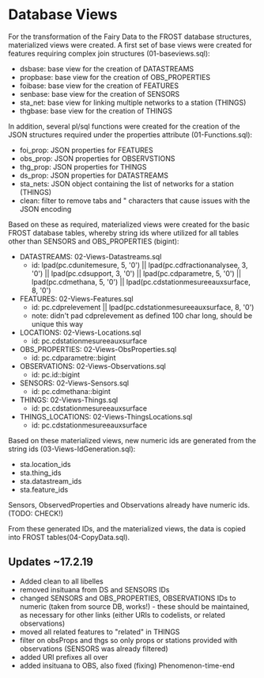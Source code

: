 # Database Views
For the transformation of the Fairy Data to the FROST database structures, materialized views were created. 
A first set of base views were created for features requiring complex join structures (01-baseviews.sql):
- dsbase: base view for the creation of DATASTREAMS
- propbase: base view for the creation of OBS_PROPERTIES
- foibase: base view for the creation of FEATURES
- senbase: base view for the creation of SENSORS
- sta_net: base view for linking multiple networks to a station (THINGS)
- thgbase: base view for the creation of THINGS

In addition, several pl/sql functions were created for the creation of the JSON structures required under the properties attribute (01-Functions.sql):
- foi_prop: JSON properties for FEATURES
- obs_prop: JSON properties for OBSERVSTIONS
- thg_prop: JSON properties for THINGS
- ds_prop: JSON properties for DATASTREAMS
- sta_nets: JSON object containing the list of networks for a station (THINGS)
- clean: filter to remove tabs and " characters that cause issues with the JSON encoding

Based on these as required, materialized views were created for the basic FROST database tables, whereby string ids where utilized for all tables other than SENSORS and OBS_PROPERTIES (bigint):
- DATASTREAMS: 02-Views-Datastreams.sql
  - id: lpad(pc.cdunitemesure, 5, '0') || lpad(pc.cdfractionanalysee, 3, '0') || lpad(pc.cdsupport, 3, '0') || 
			lpad(pc.cdparametre, 5, '0') || lpad(pc.cdmethana, 5, '0') || lpad(pc.cdstationmesureeauxsurface, 8, '0')
- FEATURES: 02-Views-Features.sql
  - id: pc.cdprelevement || lpad(pc.cdstationmesureeauxsurface, 8, '0') 
  - note: didn't pad cdprelevement as defined 100 char long, should be unique this way
- LOCATIONS: 02-Views-Locations.sql
  - id: pc.cdstationmesureeauxsurface
- OBS_PROPERTIES: 02-Views-ObsProperties.sql
  - id: pc.cdparametre::bigint
- OBSERVATIONS: 02-Views-Observations.sql
  - id: pc.id::bigint
- SENSORS: 02-Views-Sensors.sql
  - id: pc.cdmethana::bigint
- THINGS: 02-Views-Things.sql
  - id: pc.cdstationmesureeauxsurface
- THINGS_LOCATIONS: 02-Views-ThingsLocations.sql
  - id: pc.cdstationmesureeauxsurface

Based on these materialized views, new numeric ids are generated from the string ids (03-Views-IdGeneration.sql):
- sta.location_ids
- sta.thing_ids
- sta.datastream_ids
- sta.feature_ids

Sensors, ObservedProperties and Observations already have numeric ids. (TODO: CHECK!)

From these generated IDs, and the materialized views, the data is copied into FROST tables(04-CopyData.sql).

## Updates ~17.2.19
- Added clean to all libelles
- removed insituana from DS and SENSORS IDs
- changed SENSORS and OBS_PROPERTIES, OBSERVATIONS IDs to numeric (taken from source DB, works!) - these should be maintained, as necessary for other links (either URIs to codelists, or related observations)
- moved all related features to "related" in THINGS
- filter on obsProps and thgs so only props or stations provided with observations (SENSORS was already filtered)
- added URI prefixes all over
- added insituana to OBS, also fixed (fixing) Phenomenon-time-end

